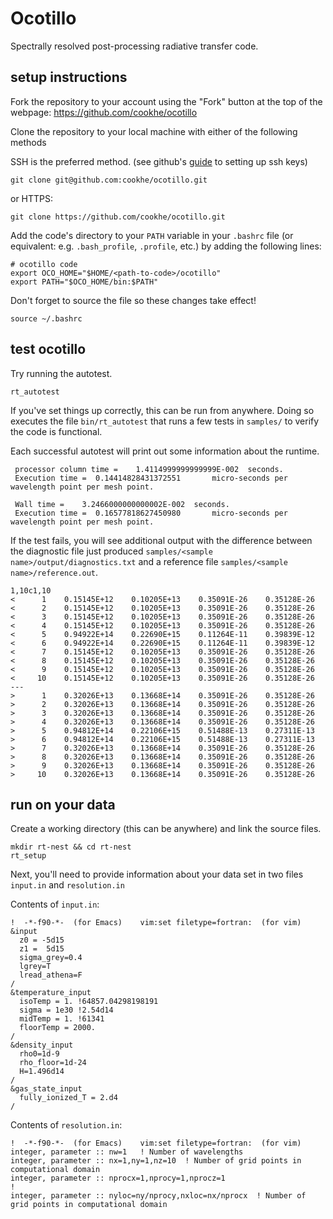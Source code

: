 # Ocotillo
Spectrally resolved post-processing radiative transfer code. 
## setup instructions
Fork the repository to your account using the "Fork" button at the top of the webpage: https://github.com/cookhe/ocotillo

Clone the repository to your local machine with either of the following methods

SSH is the preferred method. (see github's [guide](https://docs.github.com/en/authentication/connecting-to-github-with-ssh/generating-a-new-ssh-key-and-adding-it-to-the-ssh-agent) to setting up ssh keys)

```
git clone git@github.com:cookhe/ocotillo.git
```

or HTTPS:

```
git clone https://github.com/cookhe/ocotillo.git
```

Add the code's directory to your `PATH` variable in your `.bashrc` file (or equivalent: e.g. `.bash_profile`, `.profile`, etc.) by adding the following lines:

```
# ocotillo code
export OCO_HOME="$HOME/<path-to-code>/ocotillo"
export PATH="$OCO_HOME/bin:$PATH"
```

Don't forget to source the file so these changes take effect!
```
source ~/.bashrc
```
## test ocotillo

Try running the autotest.
```
rt_autotest
```
If you've set things up correctly, this can be run from anywhere. Doing so executes the file `bin/rt_autotest` that runs a few tests in `samples/` to verify the code is functional.

Each successful autotest will print out some information about the runtime.
```
 processor column time =    1.4114999999999999E-002  seconds.
 Execution time =  0.14414828431372551       micro-seconds per wavelength point per mesh point.
 
 Wall time =    3.2466000000000002E-002  seconds.
 Execution time =  0.16577818627450980       micro-seconds per wavelength point per mesh point.
```

If the test fails, you will see additional output with the difference between the diagnostic file just produced `samples/<sample name>/output/diagnostics.txt` and a reference file `samples/<sample name>/reference.out`.

```
1,10c1,10
<      1    0.15145E+12    0.10205E+13    0.35091E-26    0.35128E-26
<      2    0.15145E+12    0.10205E+13    0.35091E-26    0.35128E-26
<      3    0.15145E+12    0.10205E+13    0.35091E-26    0.35128E-26
<      4    0.15145E+12    0.10205E+13    0.35091E-26    0.35128E-26
<      5    0.94922E+14    0.22690E+15    0.11264E-11    0.39839E-12
<      6    0.94922E+14    0.22690E+15    0.11264E-11    0.39839E-12
<      7    0.15145E+12    0.10205E+13    0.35091E-26    0.35128E-26
<      8    0.15145E+12    0.10205E+13    0.35091E-26    0.35128E-26
<      9    0.15145E+12    0.10205E+13    0.35091E-26    0.35128E-26
<     10    0.15145E+12    0.10205E+13    0.35091E-26    0.35128E-26
---
>      1    0.32026E+13    0.13668E+14    0.35091E-26    0.35128E-26
>      2    0.32026E+13    0.13668E+14    0.35091E-26    0.35128E-26
>      3    0.32026E+13    0.13668E+14    0.35091E-26    0.35128E-26
>      4    0.32026E+13    0.13668E+14    0.35091E-26    0.35128E-26
>      5    0.94812E+14    0.22106E+15    0.51488E-13    0.27311E-13
>      6    0.94812E+14    0.22106E+15    0.51488E-13    0.27311E-13
>      7    0.32026E+13    0.13668E+14    0.35091E-26    0.35128E-26
>      8    0.32026E+13    0.13668E+14    0.35091E-26    0.35128E-26
>      9    0.32026E+13    0.13668E+14    0.35091E-26    0.35128E-26
>     10    0.32026E+13    0.13668E+14    0.35091E-26    0.35128E-26
```

## run on your data
Create a working directory (this can be anywhere) and link the source files.
```
mkdir rt-nest && cd rt-nest
rt_setup
```
Next, you'll need to provide information about your data set in two files `input.in` and `resolution.in`

Contents of `input.in`:
```
!  -*-f90-*-  (for Emacs)    vim:set filetype=fortran:  (for vim)
&input
  z0 = -5d15
  z1 =  5d15
  sigma_grey=0.4
  lgrey=T
  lread_athena=F
/
&temperature_input
  isoTemp = 1. !64857.04298198191
  sigma = 1e30 !2.54d14
  midTemp = 1. !61341
  floorTemp = 2000.
/
&density_input
  rho0=1d-9
  rho_floor=1d-24
  H=1.496d14
/
&gas_state_input
  fully_ionized_T = 2.d4
/
```

Contents of `resolution.in`:
```
!  -*-f90-*-  (for Emacs)    vim:set filetype=fortran:  (for vim)
integer, parameter :: nw=1   ! Number of wavelengths
integer, parameter :: nx=1,ny=1,nz=10  ! Number of grid points in computational domain
integer, parameter :: nprocx=1,nprocy=1,nprocz=1
!
integer, parameter :: nyloc=ny/nprocy,nxloc=nx/nprocx  ! Number of grid points in computational domain   
```




